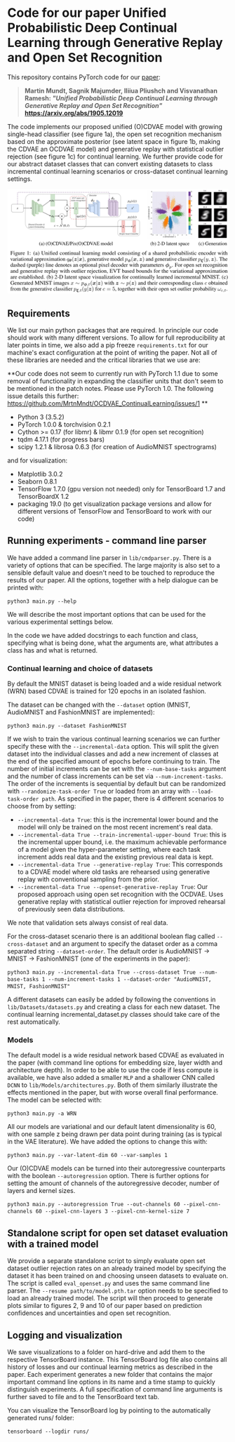 # Code for our paper Unified Probabilistic Deep Continual Learning through Generative Replay and Open Set Recognition

This repository contains PyTorch code for our [paper](https://arxiv.org/abs/1905.12019
):

> **Martin Mundt, Sagnik Majumder, Iliiua Pliushch and Visvanathan Ramesh:
> *"Unified Probabilistic Deep Continual Learning through Generative Replay and Open Set Recognition"*
> https://arxiv.org/abs/1905.12019**

The code implements our proposed unified (O)CDVAE model with growing single-head classifier (see figure 1a), the open set recognition mechanism based on the approximate posterior (see latent space in figure 1b, making the CDVAE an OCDVAE model) and generative replay with statistical outlier rejection (see figure 1c) for continual learning. We further provide code for our abstract dataset classes that can convert existing datasets to class incremental continual learning scenarios or cross-dataset continual learning settings.

![](README_gfx/unified_model.png)

## Requirements

We list our main python packages that are required. In principle our code should work with many different versions. To allow for full reproducibility at later points in time, we also add a pip freeze `requirements.txt` for our machine's exact configuration at the point of writing the paper. Not all of these libraries are needed and the critical libraries that we use are:

**Our code does not seem to currently run with PyTorch 1.1 due to some removal of functionality in expanding the classifier units that don't seem to be mentioned in the patch notes. Please use PyTorch 1.0. The following issue details this further: https://github.com/MrtnMndt/OCDVAE_ContinualLearning/issues/1 **

* Python 3 (3.5.2)
* PyTorch 1.0.0 & torchvision 0.2.1 
* Cython >= 0.17 (for libmr) & libmr 0.1.9 (for open set recognition)
* tqdm 4.17.1 (for progress bars)
* scipy 1.2.1 & librosa 0.6.3 (for creation of AudioMNIST spectrograms)
	
and for visualization:

* Matplotlib 3.0.2
* Seaborn 0.8.1
* TensorFlow 1.7.0 (gpu version not needed) only for TensorBoard 1.7 and TensorBoardX 1.2
* packaging 19.0 (to get visualization package versions and allow for different versions of TensorFlow and TensorBoard to work with our code)


## Running experiments - command line parser
We have added a command line parser in `lib/cmdparser.py`. There is a variety of options that can be specified. The large majority is also set to a sensible default value and doesn't need to be touched to reproduce the results of our paper. All the options, together with a help dialogue can be printed with:

	python3 main.py --help

We will describe the most important options that can be used for the various experimental settings below. 

In the code we have added docstrings to each function and class, specifying what is being done, what the arguments are, what attributes a class has and what is returned. 

### Continual learning and choice of datasets
By default the MNIST dataset is being loaded and a wide residual network (WRN) based CDVAE is trained for 120 epochs in an isolated fashion.

The dataset can be changed with the `--dataset` option (MNIST, AudioMNIST and FashionMNIST are implemented):

	python3 main.py --dataset FashionMNIST
	
If we wish to train the various continual learning scenarios we can further specify these with the `--incremental-data` option. This will split the given dataset into the individual classes and add a new increment of classes at the end of the specified amount of epochs before continuing to train. The number of initial increments can be set with the `--num-base-tasks` argument and the number of class increments can be set via `--num-increment-tasks`. The order of the increments is sequential by default but can be randomized with `--randomize-task-order True` or loaded from an array with `--load-task-order path`. 
As specified in the paper, there is 4 different scenarios to choose from by setting: 
	
* `--incremental-data True`: this is the incremental lower bound and the model will only be trained on the most recent increment's real data.
* `--incremental-data True --train-incremental-upper-bound True`: this is the incremental upper bound, i.e. the maximum achievable performance of a model given the hyper-parameter setting, where each task increment adds real data and the existing previous real data is kept.
* `--incremental-data True --generative-replay True`: This corresponds to a CDVAE model where old tasks are rehearsed using generative replay with conventional sampling from the prior. 
* `--incremental-data True --openset-generative-replay True`: Our proposed approach using open set recognition with the OCDVAE. Uses generative replay with statistical outlier rejection for improved rehearsal of previously seen data distributions. 

We note that validation sets always consist of real data. 

For the cross-dataset scenario there is an additional boolean flag called `--cross-dataset` and an argument to specify the dataset order as a comma separated string `--dataset-order`. The default order is AudioMNIST -> MNIST -> FashionMNIST (one of the experiments in the paper):

	python3 main.py --incremental-data True --cross-dataset True --num-base-tasks 1 --num-increment-tasks 1 --dataset-order "AudioMNIST, MNIST, FashionMNIST"
	
A different datasets can easily be added by following the conventions in `lib/Datasets/datasets.py` and creating a class for each new dataset. The continual learning incremental_dataset.py classes should take care of the rest automatically.

### Models
The default model is a wide residual network based CDVAE as evaluated in the paper (with command line options for embedding size, layer width and architecture depth). In order to be able to use the code if less compute is available, we have also added a smaller `MLP` and a shallower CNN called `DCNN` to `lib/Models/architectures.py`. Both of them similarly illustrate the effects mentioned in the paper, but with worse overall final performance. The model can be selected with:

	python3 main.py -a WRN

All our models are variational and our default latent dimensionality is 60, with one sample z being drawn per data point during training (as is typical in the VAE literature). We have added the options to change this with:

	python3 main.py --var-latent-dim 60 --var-samples 1
	
Our (O)CDVAE models can be turned into their autoregressive counterparts with the boolean `--autoregression` option. There is further options for setting the amount of channels of the autoregressive decoder, number of layers and kernel sizes. 

	python3 main.py --autoregression True --out-channels 60 --pixel-cnn-channels 60 --pixel-cnn-layers 3 --pixel-cnn-kernel-size 7
	
## Standalone script for open set dataset evaluation with a trained model
We provide a separate standalone script to simply evaluate open set dataset outlier rejection rates on an already trained model by specifying the dataset it has been trained on and choosing unseen datasets to evaluate on. The script is called `eval_openset.py` and uses the same command line parser. The `--resume path/to/model.pth.tar` option needs to be specified to load an already trained model. The script will then proceed to generate plots similar to figures 2, 9 and 10 of our paper based on prediction confidences and uncertainties and open set recognition. 

## Logging and visualization
We save visualizations to a folder on hard-drive and add them to the respective TensorBoard instance. This TensorBoard log file also contains all history of losses and our continual learning metrics as described in the paper. Each experiment generates a new folder that contains the major important command line options in its name and a time stamp to quickly distinguish experiments. A full specification of command line arguments is further saved to file and to the TensorBoard text tab.

You can visualize the TensorBoard log by pointing to the automatically generated runs/ folder:

	tensorboard --logdir runs/
